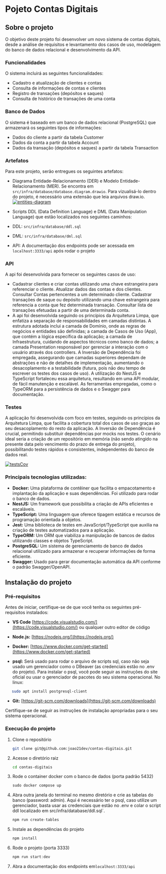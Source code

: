 # Pojeto Contas Digitais

## Sobre o projeto

O objetivo deste projeto foi desenvolver um novo sistema de contas digitais, desde a análise de requisitos e levantamento dos casos de uso, modelagem do banco de dados relacional e desenvolvimento da API.

### Funcionalidades

O sistema incluirá as seguintes funcionalidades:

- Cadastro e atualização de clientes e contas
- Consulta de informações de contas e clientes
- Registro de transações (depósitos e saques)
- Consulta de histórico de transações de uma conta

### Banco de Dados

O sistema é baseado em um banco de dados relacional (PostgreSQL) que armazenará os seguintes tipos de informações:

- Dados do cliente a partir da tabela Customer
- Dados da conta a partir da tabela Account
- Dados da transação (depósitos e saques) a partir da tabela Transaction

### Artefatos

Para este projeto, serão entregues os seguintes artefatos:

- Diagrama Entidade-Relacionamento (DER) e Modelo Entidade-Relacionamento (MER). Se encontra em `src/infra/database/database.diagram.drawio`. Para vizualisá-lo dentro do projeto, é necessário uma extensão que leia arquivos draw.io.
  <a href="https://ibb.co/BLMCLD8"><img src="https://i.ibb.co/JnJsnLX/entities-diagram.png" alt="entities-diagram" border="0"></a>

- Scripts DDL (Data Definition Language) e DML (Data Manipulation Language) que estão localizados nos seguintes caminhos:
- DDL: `src/infra/database/ddl.sql`
- DML: `src/infra/database/dml.sql`

- API: A documentação dos endpoints pode ser acessada em `localhost:3333/api` após rodar o projeto 

### API

A api foi desenvolvida para fornecer os seguintes casos de uso:

- Cadastrar clientes e criar contas utilizando uma chave estrangeira para referenciar o cliente. Atualizar dados das contas e dos clientes. Consultar Contas pertencentes a um determinado cliente. Cadastrar transações de saque ou depósito utilizando uma chave estrangeira para referencia a conta que fez determinada transação. Consultar lista de transações efetuadas a partir de uma determinada conta.
- A api foi desenvolvida seguindo os princípios da Arquitetura Limpa, que enfatiza a separação de responsabilidades em camadas distintas. A estrutura adotada inclui a camada de Domínio, onde as regras de negócios e entidades são definidas; a camada de Casos de Uso (App), que contém a lógica específica da aplicação; a camada de Infraestrutura, cuidando de aspectos técnicos como banco de dados; a camada Presentation responsável por gerenciar a interação com o usuário através dos controllers. A Inversão de Dependência foi empregada, assegurando que camadas superiores dependam de abstrações e não de detalhes de implementação, aumentando o desacoplamento e a testabilidade (futura, pois não deu tempo de escrever os testes dos casos de uso). A utilização do NestJS e TypeScript fortaleceu essa arquitetura, resultando em uma API modular, de fácil manutenção e escalável. As ferramentas empregadas, como o TypeORM para a persistência de dados e o Swagger para documentação.

### Testes

A aplicação foi desenvolvida com foco em testes, seguindo os princípios da Arquitetura Limpa, que facilita a cobertura total dos casos de uso graças ao seu desacoplamento do resto da aplicação. A Inversão de Dependência é crucial, permitindo substituir dependências por mocks nos testes. O cenário ideal  seria a criação de um repositório em memória (não sendo atingido na presente data pelo vencimento do prazo de entrega do projeto), possibilitando testes rápidos e consistentes, independentes do banco de dados real.

<a href="https://ibb.co/F5bbKDn"><img src="https://i.ibb.co/rxGGmwv/testsCov.png" alt="testsCov" border="0"></a>


### Principais tecnologias utilizadas:

- **Docker:** Uma plataforma de contêiner que facilita o empacotamento e implantação da aplicação e suas dependências. Foi utilizado para rodar o banco de dados.
- **NestJS:** Um framework que possibilita a criação de APIs eficientes e escaláveis.
- **TypeScript:** Uma linguagem que oferece tipagem estática e recursos de programação orientada a objetos.
- **Jest:** Uma biblioteca de testes em JavaScript/TypeScript que auxilia na criação de testes automatizados para a aplicação.
- **TypeORM:** Um ORM que viabiliza a manipulação de bancos de dados utilizando classes e objetos TypeScript.
- **PostgreSQL:** Um sistema de gerenciamento de banco de dados relacional utilizado para armazenar e recuperar informações de forma eficiente.
- **Swagger:** Usado para gerar documentação automática da API conforme o padrão Swagger/OpenAPI.

## Instalação do projeto

### Pré-requisitos

Antes de iniciar, certifique-se de que você tenha os seguintes pré-requisitos instalados:

- **VS Code** [https://code.visualstudio.com/](https://code.visualstudio.com/) ou qualquer outro editor de código

- **Node.js:** [https://nodejs.org/](https://nodejs.org/)

- **Docker:** [https://www.docker.com/get-started](https://www.docker.com/get-started)

- **psql:** Será usado para rodar o arquivo de scripts sql, caso não seja usado um gerenciador como o DBeaver (as credenciais estão no .env do projeto). Para instalar o psql, você pode seguir as instruções do site oficial ou usar o gerenciador de pacotes do seu sistema operacional. No linux:
```sh
   sudo apt install postgresql-client
   ```

- **Git:** [https://git-scm.com/downloads](https://git-scm.com/downloads)

Certifique-se de seguir as instruções de instalação apropriadas para o seu sistema operacional.

### Execução do projeto

1. Clone o repositório
   ```sh
   git clone git@github.com:joao21dev/contas-digitais.git
   ```
2. Acesse o diretório raiz
   ```sh
   cd contas-digitais
   ```
3. Rode o container docker com o banco de dados (porta padrão 5432)
   ```js
   sudo docker compose up
   ```
4. Abra outra janela do terminal no mesmo diretório e crie as tabelas do banco (password: admin). Aqui é necessário ter o psql, caso utilize um gerenciador, basta usar as credenciais que estão no .env e colar o script ddl localizado em src/infra/database/ddl.sql`.
   ```js
   npm run create-tables
   ```
5. Instale as dependências do projeto
   ```js
   npm install
   ```
6. Rode o projeto (porta 3333)
   ```js
   npm run start:dev
   ```
7. Abra a documentação dos endpoints em`localhost:3333/api`
